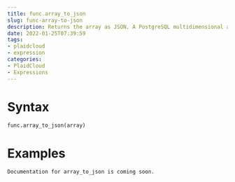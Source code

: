 ```yaml
---
title: func.array_to_json
slug: func-array-to-json
description: Returns the array as JSON. A PostgreSQL multidimensional array becomes a JSON array of arrays.
date: 2022-01-25T07:39:59
tags:
- plaidcloud
- expression
categories:
- PlaidCloud
- Expressions
---
```



# Syntax



```
func.array_to_json(array)
```


# Examples



```
Documentation for array_to_json is coming soon.
```

